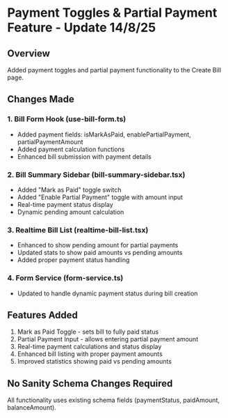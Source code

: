 # Payment Toggles & Partial Payment Feature - Update 14/8/25

## Overview

Added payment toggles and partial payment functionality to the Create Bill page.

## Changes Made

### 1. Bill Form Hook (use-bill-form.ts)

- Added payment fields: isMarkAsPaid, enablePartialPayment, partialPaymentAmount
- Added payment calculation functions
- Enhanced bill submission with payment details

### 2. Bill Summary Sidebar (bill-summary-sidebar.tsx)

- Added "Mark as Paid" toggle switch
- Added "Enable Partial Payment" toggle with amount input
- Real-time payment status display
- Dynamic pending amount calculation

### 3. Realtime Bill List (realtime-bill-list.tsx)

- Enhanced to show pending amount for partial payments
- Updated stats to show paid amounts vs pending amounts
- Added proper payment status handling

### 4. Form Service (form-service.ts)

- Updated to handle dynamic payment status during bill creation

## Features Added

1. Mark as Paid Toggle - sets bill to fully paid status
2. Partial Payment Input - allows entering partial payment amount
3. Real-time payment calculations and status display
4. Enhanced bill listing with proper payment amounts
5. Improved statistics showing paid vs pending amounts

## No Sanity Schema Changes Required

All functionality uses existing schema fields (paymentStatus, paidAmount, balanceAmount).
